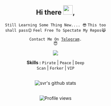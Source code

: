 <div align="center">
<h2>Hi there <img src="https://github.com/svr666/svr666/blob/master/gifs/Hi.gif" width="30px">,</h2>

<div align="center" width="50">

<code>Still Learning Some Thing New....  😎</code>
<code>This too shall pass😌</code>
<code>Feel Free To Spectate My Repos😹</code>

<code>Contact Me On <a href="https://t.me/JBONDO7">Telegram</a>. 😇</code>

![](https://media.giphy.com/media/836HiJc7pgzy8iNXCn/giphy.gif)

<b>Skills :</b> <code>Pirate</code> | <code>Peace</code> | <code>Deep Scan</code> | <code>Forker</code> | <code>VIP</code>

<br><img src="https://github-readme-stats.vercel.app/api?username=B0ND07&hide=prs,issues&show_icons=true&title_color=56ec99&text_color=ececec&icon_color=00ffba&bg_color=2c2a2a" alt="svr's github stats">

<br><img src="https://gpvc.arturio.dev/Hashimkp" alt="Profile views">

</div>
